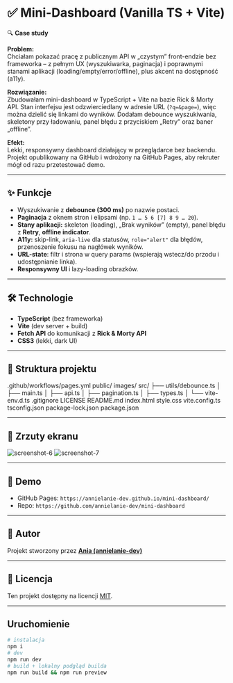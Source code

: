 # ✅ Mini-Dashboard (Vanilla TS + Vite)

🔍 **Case study**

**Problem:**  
Chciałam pokazać pracę z publicznym API w „czystym” front-endzie bez frameworka – z pełnym UX (wyszukiwarka, paginacja) i poprawnymi stanami aplikacji (loading/empty/error/offline), plus akcent na dostępność (a11y).

**Rozwiązanie:**  
Zbudowałam mini-dashboard w TypeScript + Vite na bazie Rick & Morty API. Stan interfejsu jest odzwierciedlany w adresie URL (`?q=&page=`), więc można dzielić się linkami do wyników. Dodałam debounce wyszukiwania, skeletony przy ładowaniu, panel błędu z przyciskiem „Retry” oraz baner „offline”.

**Efekt:**  
Lekki, responsywny dashboard działający w przeglądarce bez backendu. Projekt opublikowany na GitHub i wdrożony na GitHub Pages, aby rekruter mógł od razu przetestować demo.

---

## ✨ Funkcje
- Wyszukiwanie z **debounce (300 ms)** po nazwie postaci.
- **Paginacja** z oknem stron i elipsami (np. `1 … 5 6 [7] 8 9 … 20`).
- **Stany aplikacji:** skeleton (loading), „Brak wyników” (empty), panel błędu z **Retry**, **offline indicator**.
- **A11y:** skip-link, `aria-live` dla statusów, `role="alert"` dla błędów, przenoszenie fokusu na nagłówek wyników.
- **URL-state**: filtr i strona w query params (wspierają wstecz/do przodu i udostępnianie linka).
- **Responsywny UI** i lazy-loading obrazków.

---

## 🛠️ Technologie
- **TypeScript** (bez frameworka)
- **Vite** (dev server + build)
- **Fetch API** do komunikacji z **Rick & Morty API**
- **CSS3** (lekki, dark UI)

---

## 📂 Struktura projektu
.github/workflows/pages.yml
public/
images/
src/
├── utils/debounce.ts
│ ├── main.ts
│ ├── api.ts
│ ├── pagination.ts
│ ├── types.ts
│  └── vite-env.d.ts
.gitignore
LICENSE
README.md
index.html
style.css
vite.config.ts
tsconfig.json
package-lock.json
package.json

---

## 📸 Zrzuty ekranu
![screenshot-6](https://github.com/user-attachments/assets/9e400dae-f841-4519-b9cd-c8afae49b30b)
![screenshot-7](https://github.com/user-attachments/assets/93a04f82-7a48-4114-85a1-ebe273cf5709)

---

## 🔗 Demo
- GitHub Pages: `https://annielanie-dev.github.io/mini-dashboard/`
- Repo: `https://github.com/annielanie-dev/mini-dashboard`

---

## 📌 Autor
Projekt stworzony przez **[Ania (annielanie-dev)](https://github.com/annielanie-dev)**  

---

## 📄 Licencja
Ten projekt dostępny na licencji [MIT](LICENSE).

---

## Uruchomienie
```bash
# instalacja
npm i
# dev
npm run dev
# build + lokalny podgląd builda
npm run build && npm run preview
